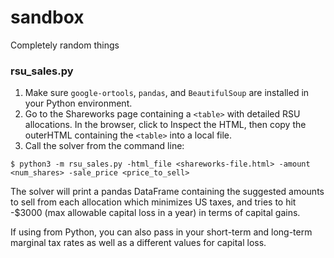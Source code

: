 # sandbox
Completely random things

### rsu_sales.py
1. Make sure `google-ortools`, `pandas`, and `BeautifulSoup` are installed in your Python environment.
2. Go to the Shareworks page containing a `<table>` with detailed RSU allocations.  In the browser, click to Inspect the HTML, then
copy the outerHTML containing the `<table>` into a local file.
3. Call the solver from the command line:
```
$ python3 -m rsu_sales.py -html_file <shareworks-file.html> -amount <num_shares> -sale_price <price_to_sell>
```

The solver will print a pandas DataFrame containing the suggested amounts to sell from each allocation which minimizes US taxes,
and tries to hit -$3000 (max allowable capital loss in a year) in terms of capital gains.

If using from Python, you can also pass in your short-term and long-term marginal tax rates as well as a different values for capital loss.
